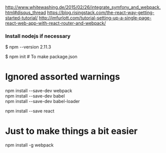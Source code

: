 
http://www.whitewashing.de/2015/02/26/integrate_symfony_and_webpack.html#disqus_thread
https://blog.risingstack.com/the-react-way-getting-started-tutorial/
http://jmfurlott.com/tutorial-setting-up-a-single-page-react-web-app-with-react-router-and-webpack/

### Install nodejs if necessary
$ npm --version
2.11.3

$ npm init # To make package.json

# Ignored assorted warnings
npm install --save-dev webpack  
npm install --save-dev babel  
npm install --save-dev babel-loader  

npm install --save react

# Just to make things a bit easier
npm install -g webpack

